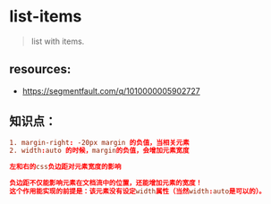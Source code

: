 # list-items
> list with items.

## resources:
+ https://segmentfault.com/q/1010000005902727

## 知识点：
```conf
1. margin-right: -20px margin 的负值，当相关元素
2. width:auto 的时候，margin的负值，会增加元素宽度

左和右的css负边距对元素宽度的影响

负边距不仅能影响元素在文档流中的位置，还能增加元素的宽度！
这个作用能实现的前提是：该元素没有设定width属性（当然width:auto是可以的）。
```